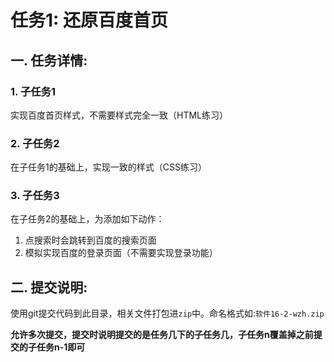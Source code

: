 # 任务1: 还原百度首页
## 一. 任务详情:
### 1. 子任务1 
实现百度首页样式，不需要样式完全一致（HTML练习）

### 2. 子任务2
在子任务1的基础上，实现一致的样式（CSS练习）

### 3. 子任务3
在子任务2的基础上，为添加如下动作：
1. 点搜索时会跳转到百度的搜索页面
2. 模拟实现百度的登录页面（不需要实现登录功能）
   
## 二. 提交说明:
使用git提交代码到此目录，相关文件打包进`zip`中。命名格式如:`软件16-2-wzh.zip`

**允许多次提交，提交时说明提交的是任务几下的子任务几，子任务n覆盖掉之前提交的子任务n-1即可**
